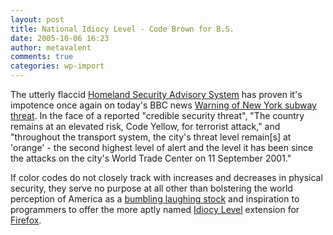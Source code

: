 ```yaml
---
layout: post
title: National Idiocy Level - Code Brown for B.S.
date: 2005-10-06 16:23
author: metavalent
comments: true
categories: wp-import
---
```

The utterly flaccid <a href="https://www.dhs.gov/dhspublic/display?theme=29">Homeland Security Advisory System</a> has proven it's impotence once again on today's BBC news <a href="https://news.bbc.co.uk/2/hi/americas/4317758.stm">Warning of New York subway threat</a>. In the face of a reported "credible security threat", "The country remains at an elevated risk, Code Yellow, for terrorist attack," and "throughout the transport system, the city's threat level remain[s] at 'orange' - the second highest level of alert and the level it has been since the attacks on the city's World Trade Center on 11 September 2001."

If color codes do not closely track with increases and decreases in physical security, they serve no purpose at all other than bolstering the world perception of America as a <a href="https://news.bbc.co.uk/2/hi/middle_east/4012925.stm">bumbling laughing stock</a> and inspiration to programmers to offer the more aptly named <a href="https://addons.mozilla.org/extensions/moreinfo.php?id=362">Idiocy Level</a> extension for <a href="https://www.getfirefox.com/">Firefox</a>.
